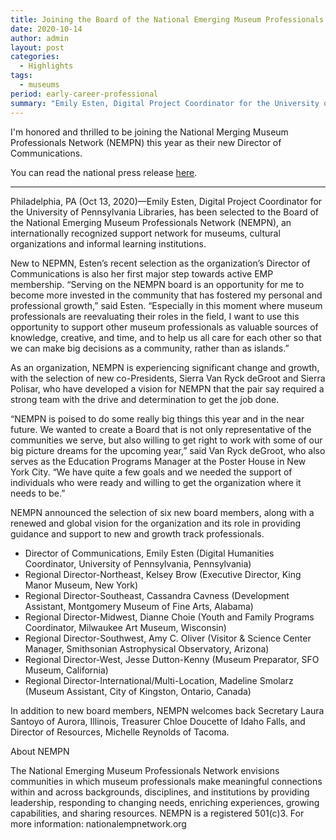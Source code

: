 ```yaml
---
title: Joining the Board of the National Emerging Museum Professionals Network
date: 2020-10-14
author: admin
layout: post
categories:
  - Highlights
tags:
  - museums
period: early-career-professional
summary: "Emily Esten, Digital Project Coordinator for the University of Pennsylvania Libraries, has been selected to the Board of the National Emerging Museum Professionals Network (NEMPN), an internationally recognized support network for museums, cultural organizations and informal learning institutions. "
---
```

I'm honored and thrilled to be joining the National Merging Museum Professionals Network (NEMPN) this year as their new Director of Communications.

You can read the national press release [here](https://nationalempnetwork.org/2020/10/13/new-board-new-directions/).

* * * * * * *

Philadelphia, PA (Oct 13, 2020)—Emily Esten, Digital Project Coordinator for the University of Pennsylvania Libraries, has been selected to the Board of the National Emerging Museum Professionals Network (NEMPN), an internationally recognized support network for museums, cultural organizations and informal learning institutions. 

New to NEPMN, Esten’s recent selection as the organization’s Director of Communications is also her first major step towards active EMP membership. “Serving on the NEMPN board is an opportunity for me to become more invested in the community that has fostered my personal and professional growth,” said Esten. “Especially in this moment where museum professionals are reevaluating their roles in the field, I want to use this opportunity to support other museum professionals as valuable sources of knowledge, creative, and time, and to help us all care for each other so that we can make big decisions as a community, rather than as islands.”

As an organization, NEMPN is experiencing significant change and growth, with the selection of new co-Presidents, Sierra Van Ryck deGroot and Sierra Polisar, who have developed a vision for NEMPN that the pair say required a strong team with the drive and determination to get the job done.

“NEMPN is poised to do some really big things this year and in the near future. We wanted to create a Board that is not only representative of the communities we serve, but also willing to get right to work with some of our big picture dreams for the upcoming year,” said Van Ryck deGroot, who also serves as the Education Programs Manager at the Poster House in New York City. “We have quite a few goals and we needed the support of individuals who were ready and willing to get the organization where it needs to be.”

NEMPN announced the selection of six new board members, along with a renewed and global vision for the organization and its role in providing guidance and support to new and growth track professionals.

- Director of Communications, Emily Esten (Digital Humanities Coordinator, University of Pennsylvania, Pennsylvania)
- Regional Director-Northeast, Kelsey Brow (Executive Director, King Manor Museum, New York)
- Regional Director-Southeast, Cassandra Cavness (Development Assistant, Montgomery Museum of Fine Arts, Alabama)
- Regional Director-Midwest, Dianne Choie (Youth and Family Programs Coordinator, Milwaukee Art Museum, Wisconsin)
- Regional Director-Southwest, Amy C. Oliver (Visitor & Science Center Manager, Smithsonian Astrophysical Observatory, Arizona)
- Regional Director-West, Jesse Dutton-Kenny (Museum Preparator, SFO Museum, California)
- Regional Director-International/Multi-Location, Madeline Smolarz (Museum Assistant, City of Kingston, Ontario, Canada)

In addition to new board members, NEMPN welcomes back Secretary Laura Santoyo of Aurora, Illinois, Treasurer Chloe Doucette of Idaho Falls, and Director of Resources, Michelle Reynolds of Tacoma.

About NEMPN

The National Emerging Museum Professionals Network envisions communities in which museum professionals make meaningful connections within and across backgrounds, disciplines, and institutions by providing leadership, responding to changing needs, enriching experiences, growing capabilities, and sharing resources. NEMPN is a registered 501(c)3. For more information: nationalempnetwork.org
